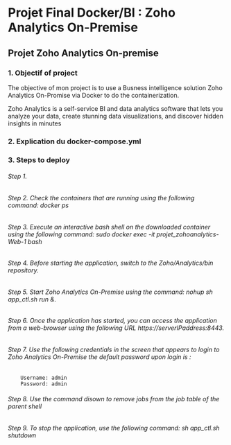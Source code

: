 # Projet Final Docker/BI : Zoho Analytics On-Premise

## Projet Zoho Analytics On-premise

### 1. Objectif of project 

The objective of mon project is to use a Busness intelligence solution Zoho Analytics On-Promise via Docker to do the containerization.

Zoho Analytics is a self-service BI and data analytics software that lets you analyze your data, create stunning data visualizations, and discover hidden insights in minutes

### 2. Explication du docker-compose.yml


### 3. Steps to deploy

###### Step 1. 
###### Step 2. Check the containers that are running using the following command: docker ps

###### Step 3. Execute an interactive bash shell on the downloaded container using the following command: sudo docker exec -it projet_zohoanalytics-Web-1 bash

###### Step 4. Before starting the application, switch to the Zoho/Analytics/bin repository.

###### Step 5. Start Zoho Analytics On-Premise using the command: nohup sh app_ctl.sh run &. 

###### Step 6. Once the application has started, you can access the application from a web-browser using the following URL https://serverIPaddress:8443.

###### Step 7. Use the following credentials in the screen that appears to login to Zoho Analytics On-Premise the default password upon login is :
        Username: admin
        Password: admin

###### Step 8. Use the command disown to remove jobs from the job table of the parent shell


###### Step 9. To stop the application, use the following command: sh app_ctl.sh shutdown




